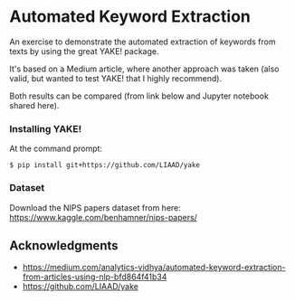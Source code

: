 # Automated Keyword Extraction

An exercise to demonstrate the automated extraction of keywords from texts by using the great YAKE! package.

It's based on a Medium article, where another approach was taken (also valid, but wanted to test YAKE! that I highly recommend).

Both results can be compared (from link below and Jupyter notebook shared here).


### Installing YAKE!

At the command prompt:

```
$ pip install git+https://github.com/LIAAD/yake
```
### Dataset

Download the NIPS papers dataset from here: https://www.kaggle.com/benhamner/nips-papers/
## Acknowledgments

* https://medium.com/analytics-vidhya/automated-keyword-extraction-from-articles-using-nlp-bfd864f41b34
* https://github.com/LIAAD/yake
